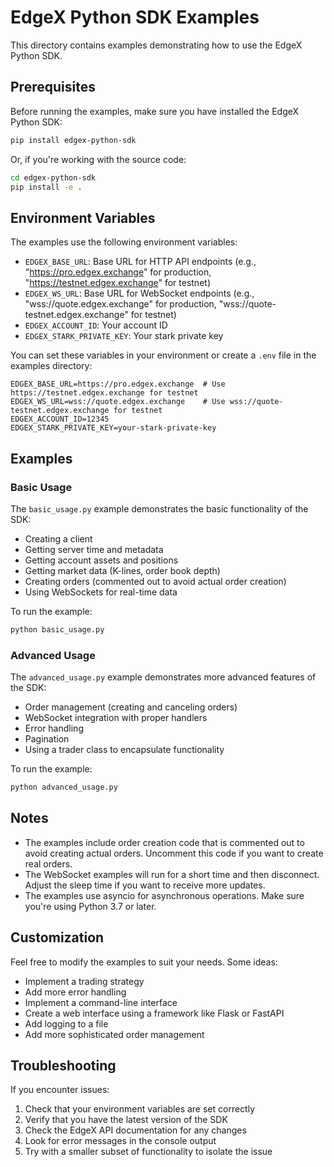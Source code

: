 # EdgeX Python SDK Examples

This directory contains examples demonstrating how to use the EdgeX Python SDK.

## Prerequisites

Before running the examples, make sure you have installed the EdgeX Python SDK:

```bash
pip install edgex-python-sdk
```

Or, if you're working with the source code:

```bash
cd edgex-python-sdk
pip install -e .
```

## Environment Variables

The examples use the following environment variables:

- `EDGEX_BASE_URL`: Base URL for HTTP API endpoints (e.g., "https://pro.edgex.exchange" for production, "https://testnet.edgex.exchange" for testnet)
- `EDGEX_WS_URL`: Base URL for WebSocket endpoints (e.g., "wss://quote.edgex.exchange" for production, "wss://quote-testnet.edgex.exchange" for testnet)
- `EDGEX_ACCOUNT_ID`: Your account ID
- `EDGEX_STARK_PRIVATE_KEY`: Your stark private key

You can set these variables in your environment or create a `.env` file in the examples directory:

```
EDGEX_BASE_URL=https://pro.edgex.exchange  # Use https://testnet.edgex.exchange for testnet
EDGEX_WS_URL=wss://quote.edgex.exchange    # Use wss://quote-testnet.edgex.exchange for testnet
EDGEX_ACCOUNT_ID=12345
EDGEX_STARK_PRIVATE_KEY=your-stark-private-key
```

## Examples

### Basic Usage

The `basic_usage.py` example demonstrates the basic functionality of the SDK:

- Creating a client
- Getting server time and metadata
- Getting account assets and positions
- Getting market data (K-lines, order book depth)
- Creating orders (commented out to avoid actual order creation)
- Using WebSockets for real-time data

To run the example:

```bash
python basic_usage.py
```

### Advanced Usage

The `advanced_usage.py` example demonstrates more advanced features of the SDK:

- Order management (creating and canceling orders)
- WebSocket integration with proper handlers
- Error handling
- Pagination
- Using a trader class to encapsulate functionality

To run the example:

```bash
python advanced_usage.py
```

## Notes

- The examples include order creation code that is commented out to avoid creating actual orders. Uncomment this code if you want to create real orders.
- The WebSocket examples will run for a short time and then disconnect. Adjust the sleep time if you want to receive more updates.
- The examples use asyncio for asynchronous operations. Make sure you're using Python 3.7 or later.

## Customization

Feel free to modify the examples to suit your needs. Some ideas:

- Implement a trading strategy
- Add more error handling
- Implement a command-line interface
- Create a web interface using a framework like Flask or FastAPI
- Add logging to a file
- Add more sophisticated order management

## Troubleshooting

If you encounter issues:

1. Check that your environment variables are set correctly
2. Verify that you have the latest version of the SDK
3. Check the EdgeX API documentation for any changes
4. Look for error messages in the console output
5. Try with a smaller subset of functionality to isolate the issue
